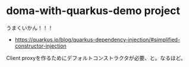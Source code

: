 # doma-with-quarkus-demo project

うまくいかん！！！

- https://quarkus.io/blog/quarkus-dependency-injection/#simplified-constructor-injection

Client proxyを作るためにデフォルトコンストラクタが必要、と。なるほど。
